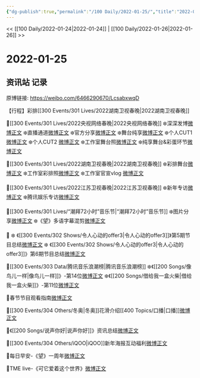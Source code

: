 ```yaml
---
{"dg-publish":true,"permalink":"/100 Daily/2022-01-25/","title":"2022-01-25","created":"2022-12-22T16:18:08.000+08:00","updated":"2023-04-11T14:46:34.000+08:00"}
---
```



<< [[100 Daily/2022-01-24\|2022-01-24]] | [[100 Daily/2022-01-26\|2022-01-26]] >>

# 2022-01-25

## 资讯站 记录

原博链接: https://weibo.com/6466290670/LcsabxwqD

【行程】彩排[[300 Events/301 Lives/2022湖南卫视春晚\|2022湖南卫视春晚]]

🌟[[300 Events/301 Lives/2022央视网络春晚\|2022央视网络春晚]]
❄️深深发博[微博正文](https://m.weibo.cn/6466290670/4729641325039316)
❄️直播通道[微博正文](https://m.weibo.cn/6466290670/4729587588139012)
❄️官方分享[微博正文](https://m.weibo.cn/6466290670/4729637923981825)
❄️舞台纯享[微博正文](https://m.weibo.cn/6466290670/4729671739247705)
❄️个人CUT1 [微博正文](https://m.weibo.cn/6466290670/4729498282493460)
❄️个人CUT2 [微博正文](https://m.weibo.cn/6466290670/4729511428496494)
❄️工作室舞台照[微博正文](https://m.weibo.cn/5516625428/4729656781576627)
❄️纯享舞台&彩蛋环节[微博正文](https://m.weibo.cn/6466290670/4729637923981825)

🌟[[300 Events/301 Lives/2022湖南卫视春晚\|2022湖南卫视春晚]]
❄️彩排舞台[微博正文](https://m.weibo.cn/6466290670/4729670547801422)
❄️工作室彩排照[微博正文](https://m.weibo.cn/6466290670/4729678420250083)
❄️工作室官宣vlog [微博正文](https://m.weibo.cn/6466290670/4729508706128736)

🌟[[300 Events/301 Lives/2022江苏卫视春晚\|2022江苏卫视春晚]]
❄️新年专访[微博正文](https://m.weibo.cn/6466290670/4729472471794513)
❄️腾讯娱乐专访[微博正文](https://m.weibo.cn/6466290670/4729483313550213)

🌟[[300 Events/301 Lives/“潮拜72小时”音乐节\|“潮拜72小时”音乐节]]
❄️图片分享[微博正文](https://m.weibo.cn/6466290670/4729535720852201)
❄️《望》多语字幕混剪[微博正文](https://m.weibo.cn/6466290670/4729461973191838)

🌟
❄️ 《[[300 Events/302 Shows/令人心动的offer3\|令人心动的offer3]]》第5期节目总结[微博正文](https://m.weibo.cn/6466290670/4729645796167534)
❄️ 《[[300 Events/302 Shows/令人心动的offer3\|令人心动的offer3]]》第6期节目总结[微博正文](https://m.weibo.cn/6466290670/4729648493102750)

🌟[[300 Events/303 Data/腾讯音乐浪潮榜\|腾讯音乐浪潮榜]]
❄️《[[200 Songs/像鸟儿一样\|像鸟儿一样]]》-第14位[微博正文](https://m.weibo.cn/6466290670/4729555933200879)
❄️《[[200 Songs/借给我一盒火柴\|借给我一盒火柴]]》-第11位[微博正文](https://m.weibo.cn/6466290670/4729602738226005)

🌟春节节目观看指南[微博正文](https://m.weibo.cn/6466290670/4729559579104529)

🌟[[300 Events/304 Others/冬奥\|冬奥]]花滑介绍[[400 Topics/口播\|口播]][微博正文](https://m.weibo.cn/6466290670/4729455089550346)

🌟《[[200 Songs/说声你好\|说声你好]]》资讯总结[微博正文](https://m.weibo.cn/6466290670/4729649416372608)

🌟[[300 Events/304 Others/iQOO\|iQOO]]新年海报互动福利[微博正文](https://m.weibo.cn/6466290670/4729554796807398)

🌟每日早安-《望》一周年[微博正文](https://m.weibo.cn/6466290670/4729444592520288)

🌟TME live-《可它爱着这个世界》[微博正文](https://m.weibo.cn/6466290670/4729621557289319)
